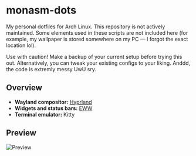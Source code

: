 # monasm-dots

My personal dotfiles for Arch Linux. This repository is not actively maintained. Some elements used in these scripts are not included here (for example, my wallpaper is stored somewhere on my PC — I forgot the exact location lol).

Use with caution! Make a backup of your current setup before trying this out. Alternatively, you can tweak your existing configs to your liking.
Anddd, the code is extremly messy UwU sry.

## Overview

- **Wayland compositor:** [Hyprland](https://wiki.hypr.land/) 
- **Widgets and status bars:** [EWW](https://github.com/elkowar/eww)  
- **Terminal emulator:** Kitty

## Preview

![Preview](preview.gif)
